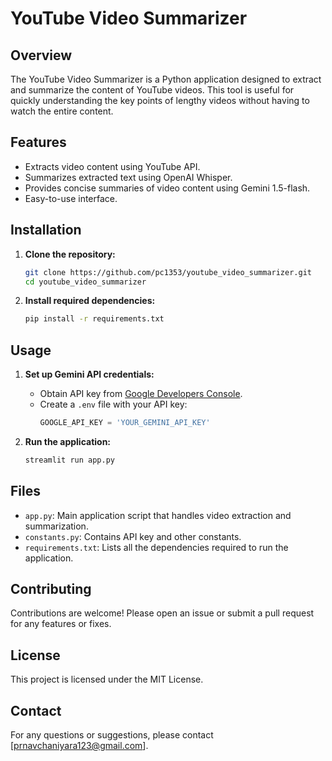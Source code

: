 # YouTube Video Summarizer

## Overview

The YouTube Video Summarizer is a Python application designed to extract and summarize the content of YouTube videos. This tool is useful for quickly understanding the key points of lengthy videos without having to watch the entire content.

## Features

- Extracts video content using YouTube API.
- Summarizes extracted text using OpenAI Whisper.
- Provides concise summaries of video content using Gemini 1.5-flash.
- Easy-to-use interface.

## Installation

1. **Clone the repository:**
    ```bash
    git clone https://github.com/pc1353/youtube_video_summarizer.git
    cd youtube_video_summarizer
    ```

2. **Install required dependencies:**
    ```bash
    pip install -r requirements.txt
    ```

## Usage

1. **Set up Gemini API credentials:**
   - Obtain API key from [Google Developers Console](https://console.developers.google.com/).
   - Create a `.env` file with your API key:
     ```python
     GOOGLE_API_KEY = 'YOUR_GEMINI_API_KEY'
     ```

2. **Run the application:**
    ```bash
    streamlit run app.py
    ```

## Files

- `app.py`: Main application script that handles video extraction and summarization.
- `constants.py`: Contains API key and other constants.
- `requirements.txt`: Lists all the dependencies required to run the application.

## Contributing

Contributions are welcome! Please open an issue or submit a pull request for any features or fixes.

## License

This project is licensed under the MIT License.

## Contact

For any questions or suggestions, please contact [prnavchaniyara123@gmail.com].

